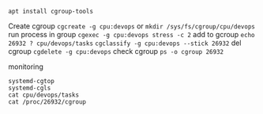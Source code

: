 ```
apt install cgroup-tools
```

Create cgroup ```cgcreate -g cpu:devops``` or ```mkdir /sys/fs/cgroup/cpu/devops```
run process in group  ```cgexec -g cpu:devops stress -c 2```
add to gcroup ```echo 26932 ? cpu/devops/tasks``` ```cgclassify -g cpu:devops --stick 26932```
del cgroup ```cgdelete -g cpu:devops```
check cgroup ```ps -o cgroup 26932```

monitoring 
```
systemd-cgtop
systemd-cgls
cat cpu/devops/tasks
cat /proc/26932/cgroup
```

